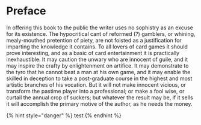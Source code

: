 # Preface

In offering this book to the public the writer uses no sophistry as an excuse for its existence. The hypocritical cant of reformed \(?\) gamblers, or whining, mealy-mouthed pretention of piety, are not foisted as a justification for imparting the knowledge it contains. To all lovers of card games it should prove interesting, and as a basic of card entertainment it is practically inexhaustible. It may caution the unwary who are innocent of guile, and it may inspire the crafty by enlightenment on artifice. It may demonstrate to the tyro that he cannot beat a man at his own game, and it may enable the skilled in deception to take a post-graduate course in the highest and most artistic branches of his vocation. But it will not make innocent vicious, or transform the pastime player into a professional; or make a fool wise, or curtail the annual crop of suckers; but whatever the result may be, if it sells it will accomplish the primary motive of the author, as he needs the money.

{% hint style="danger" %}
test
{% endhint %}

